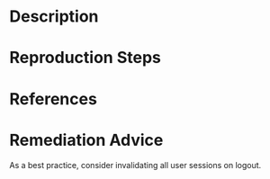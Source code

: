 # Description


# Reproduction Steps


# References


# Remediation Advice

As a best practice, consider invalidating all user sessions on logout.